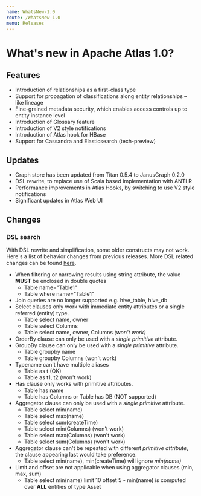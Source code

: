 ```yaml
---
name: WhatsNew-1.0
route: /WhatsNew-1.0
menu: Releases 
--- 
```

  
# What's new in Apache Atlas 1.0?

## Features

* Introduction of relationships as a first-class type
* Support for propagation of classifications along entity relationships – like lineage
* Fine-grained metadata security, which enables access controls up to entity instance level
* Introduction of Glossary feature
* Introduction of V2 style notifications
* Introduction of Atlas hook for HBase
* Support for Cassandra and Elasticsearch (tech-preview)
    
## Updates

* Graph store has been updated from Titan 0.5.4 to JanusGraph 0.2.0
* DSL rewrite, to replace use of Scala based implementation with ANTLR
* Performance improvements in Atlas Hooks, by switching to use V2 style notifications
* Significant updates in Atlas Web UI

## Changes

### DSL search

With DSL rewrite and simplification, some older constructs may not work. Here's a list of behavior changes from previous
releases. More DSL related changes can be found [here](Search-Advanced.html).

   * When filtering or narrowing results using string attribute, the value **MUST** be enclosed in double quotes
      * Table name="Table1"
      * Table where name="Table1"
   * Join queries are no longer supported e.g. hive_table, hive_db 
   * Select clauses only work with immediate entity attributes or a single referred (entity) type.
      * Table select name, owner
      * Table select Columns 
      * Table select name, owner, Columns _*(won't work)*_
   * OrderBy clause can only be used with a _*single primitive*_ attribute.
   * GroupBy clause can only be used with a _*single primitive*_ attribute.
      * Table groupby name
      * Table groupby Columns (won't work)
   * Typename can't have multiple aliases
      * Table as t (OK)
      * Table as t1, t2 (won't work)
  * Has clause only works with primitive attributes.
     * Table has name
      * Table has Columns or Table has DB (NOT supported)
  * Aggregator clause can only be used with a _*single primitive*_ attribute.
      * Table select min(name)
      * Table select max(name)
      * Table select sum(createTime)
      * Table select min(Columns) (won't work)
      * Table select max(Columns) (won't work)
      * Table select sum(Columns) (won't work)
  * Aggregator clause can't be repeated with different _*primitive attribute*_, the clause appearing last would take preference.
      * Table select min(name), min(createTime) will ignore _*min(name)*_
  * Limit and offset are not applicable when using aggregator clauses (min, max, sum)
      *  Table select min(name) limit 10 offset 5 - min(name) is computed over **ALL** entities of type Asset